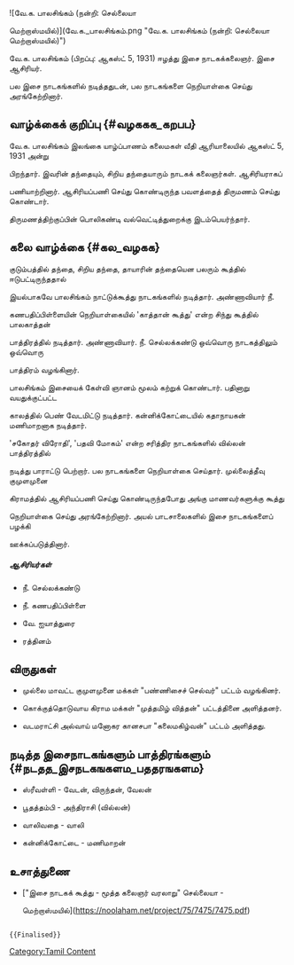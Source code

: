 ![வே.க. பாலசிங்கம் (நன்றி: செல்லையா
மெற்றாஸ்மயில்)](வே.க._பாலசிங்கம்.png "வே.க. பாலசிங்கம் (நன்றி: செல்லையா மெற்றாஸ்மயில்)")
வே.க. பாலசிங்கம் (பிறப்பு: ஆகஸ்ட் 5, 1931) ஈழத்து இசை நாடகக்கலைஞர். இசை ஆசிரியர்.
பல இசை நாடகங்களில் நடித்ததுடன், பல நாடகங்களை நெறியாள்கை செய்து அரங்கேற்றினார்.

## வாழ்க்கைக் குறிப்பு {#வழககக_கறபப}

வே.க. பாலசிங்கம் இலங்கை யாழ்ப்பாணம் கலைமகள் வீதி ஆரியாலையில் ஆகஸ்ட் 5, 1931 அன்று
பிறந்தார். இவரின் தந்தையும், சிறிய தந்தையாரும் நாடகக் கலைஞர்கள். ஆசிரியராகப்
பணியாற்றினார். ஆசிரியப்பணி செய்து கொண்டிருந்த பவளத்தைத் திருமணம் செய்து கொண்டார்.
திருமணத்திற்குப்பின் பொலிகண்டி வல்வெட்டித்துறைக்கு இடம்பெயர்ந்தார்.

## கலை வாழ்க்கை {#கல_வழகக}

குடும்பத்தில் தந்தை, சிறிய தந்தை, தாயாரின் தந்தையென பலரும் கூத்தில் ஈடுபட்டிருந்ததால்
இயல்பாகவே பாலசிங்கம் நாட்டுக்கூத்து நாடகங்களில் நடித்தார். அண்ணாவியார் நீ.
கணபதிப்பிள்ளையின் நெறியாள்கையில் \'காத்தான் கூத்து\' என்ற சிந்து கூத்தில் பாலகாத்தன்
பாத்திரத்தில் நடித்தார். அண்ணாவியார். நீ. செல்லக்கண்டு ஒவ்வொரு நாடகத்திலும் ஒவ்வொரு
பாத்திரம் வழங்கினார்.

பாலசிங்கம் இசையைக் கேள்வி ஞானம் மூலம் கற்றுக் கொண்டார். பதினாறு வயதுக்குட்பட்ட
காலத்தில் பெண் வேடமிட்டு நடித்தார். கன்னிக்கோட்டையில் கதாநாயகன் மணிமாறனாக நடித்தார்.
\'சகோதர் விரோதி\', \'பதவி மோகம்\' என்ற சரித்திர நாடகங்களில் வில்லன் பாத்திரத்தில்
நடித்து பாராட்டு பெற்றார். பல நாடகங்களை நெறியாள்கை செய்தார். முல்லைத்தீவு குமுளமுனை
கிராமத்தில் ஆசிரியப்பணி செய்து கொண்டிருந்தபோது அங்கு மாணவர்களுக்கு கூத்து
நெறியாள்கை செய்து அரங்கேற்றினார். அயல் பாடசாலைகளில் இசை நாடகங்களைப் பழக்கி
ஊக்கப்படுத்தினார்.

##### ஆசிரியர்கள்

-   நீ. செல்லக்கண்டு
-   நீ. கணபதிப்பிள்ளை
-   வே. ஐயாத்துரை
-   ரத்தினம்

## விருதுகள்

-   முல்லை மாவட்ட குமுளமுனை மக்கள் \"பண்ணிசைச் செல்வர்\" பட்டம் வழங்கினர்.
-   கொக்குத்தொடுவாய கிராம மக்கள் \"முத்தமிழ் வித்தன்\" பட்டத்தினை அளித்தனர்.
-   வடமராட்சி அல்வாய் மனோகர கானசபா \"கலைமகிழ்வன்\" பட்டம் அளித்தது.

## நடித்த இசைநாடகங்களும் பாத்திரங்களும் {#நடதத_இசநடகஙகளம_பததரஙகளம}

-   ஸ்ரீவள்ளி - வேடன், விருந்தன், வேலன்
-   பூதத்தம்பி - அந்திராசி (வில்லன்)
-   வாலிவதை - வாலி
-   கன்னிக்கோட்டை - மணிமாறன்

## உசாத்துணை

-   [\"இசை நாடகக் கூத்து - மூத்த கலைஞர் வரலாறு\" செல்லையா -
    மெற்றாஸ்மயில்](https://noolaham.net/project/75/7475/7475.pdf)

```{=mediawiki}
{{Finalised}}
```
[Category:Tamil Content](Category:Tamil_Content "wikilink")
